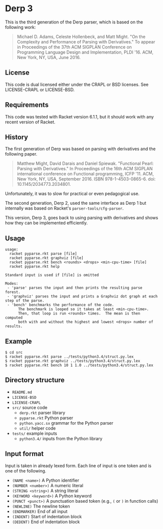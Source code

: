 Derp 3
================

This is the third generation of the Derp parser, which is based on the
following work:

> Michael D. Adams, Celeste Hollenbeck, and Matt Might. "On the
> Complexity and Performance of Parsing with Derivatives." To appear in
> Proceedings of the 37th ACM SIGPLAN Conference on Programming
> Language Design and Implementation, PLDI '16. ACM, New York, NY,
> USA, June 2016.

License
----------------

This code is dual licensed either under the CRAPL or BSD licenses.
See LICENSE-CRAPL or LICENSE-BSD.

Requirements
----------------

This code was tested with Racket version 6.1.1, but it should work
with any recent version of Racket.

History
----------------

The first generation of Derp was based on parsing with derivatives and
the following paper.

> Matthew Might, David Darais and Daniel Spiewak. "Functional Pearl:
> Parsing with Derivatives." In Proceedings of the 16th ACM SIGPLAN
> international conference on Functional programming, ICFP '11. ACM,
> New York, NY, USA, September 2016. ISBN 978-1-4503-0865-6. doi:
> 10.1145/2034773.2034801.

Unfortunately, it was to slow for practical or even pedagogical use.

The second generation, Derp 2, used the same interface as Derp 1 but
internally was based on Racket's `parser-tools/cfg-parser`.

This version, Derp 3, goes back to using parsing with derivatives and
shows how they can be implemented efficiently.

Usage
----------------

```
usage:
  racket pyparse.rkt parse [file]
  racket pyparse.rkt graphviz [file]
  racket pyparse.rkt bench <rounds> <drops> <min-cpu-time> [file]
  racket pyparse.rkt help

Standard input is used if [file] is omitted

Modes:
 - 'parse' parses the input and then prints the resulting parse forest.
 - 'graphviz' parses the input and prints a Graphviz dot graph at each step of the parse.
 - 'bench' benchmarks the performance of the code.
      The benchmark is looped so it takes at least <min-cpu-time>.
      Then, that loop is run <rounds> times.  The mean is then computed
      both with and without the highest and lowest <drops> number of results.
```

Example
----------------

```
$ cd src
$ racket pyparse.rkt parse ../tests/python3.4/struct.py.lex
$ racket pyparse.rkt graphviz ../tests/python3.4/struct.py.lex
$ racket pyparse.rkt bench 10 1 1.0 ../tests/python3.4/struct.py.lex
```

Directory structure
------------------------

- `README.md`
- `LICENSE-BSD`
- `LICENSE-CRAPL`
- `src/` source code
  - `derp.rkt` parser library
  - `pyparse.rkt` Python parser
  - `python.yacc.sx` grammar for the Python parser
  - `util/` helper code
- `tests/` example inputs
  - `python3.4/` inputs from the Python library

Input format
----------------

Input is taken in already lexed form.
Each line of input is one token and
is one of the following.

- `(NAME <name>)` A Python identifier
- `(NUMBER <number>)` A numeric literal
- `(STRING <string>)` A string literal
- `(KEYWORD <keyword>)` A Python keyword
- `(PUNCT <punct>)` A punctuation based token (e.g., `(` or `)` in function calls)
- `(NEWLINE)` The newline token
- `(ENDMARKER)` End of all input
- `(INDENT)` Start of indentation block
- `(DEDENT)` End of indentation block
